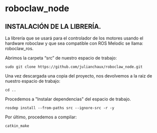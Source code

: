 # roboclaw_node


## INSTALACIÓN DE LA LIBRERÍA. 

La librería que se usará para el controlador de los motores usando el hardware roboclaw y que sea compatible con ROS Melodic se llama: roboclaw_ros. 

Abrimos la carpeta “src” de nuestro espacio de trabajo: 

```
sudo git clone https://github.com/julianchaux/roboclaw_node.git
```
Una vez descargada una copia del proyecto, nos devolvemos a la raiz de nuestro espacio de trabajo:
```
cd ..
```
Procedemos a "Instalar dependencias" del espacio de trabajo.
```
rosdep install --from-paths src --ignore-src -r -y 
```
Por último, procedemos a compilar:
```
catkin_make 
```

